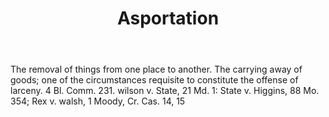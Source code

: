 ---
title: Asportation
permalink: "/definitions/asportation.html"
body: 'The removal of things from one place to another. The carrying away of goods;
  one of the circumstances requisite to constitute the offense of larceny. 4 Bl. Comm.
  231. wilson v. State, 21 Md. 1: State v. Higgins, 88 Mo. 354; Rex v. walsh, 1 Moody,
  Cr. Cas. 14, 15'
published_at: '2018-07-07'
layout: post
---